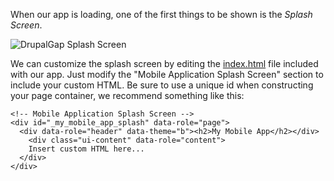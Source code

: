 When our app is loading, one of the first things to be shown is the *Splash Screen*.

![DrupalGap Splash Screen](http://drupalgap.org/sites/default/files/splash_0.png)

We can customize the splash screen by editing the [index.html](https://github.com/signalpoint/DrupalGap/blob/7.x-1.x/index.html) file included with our app. Just modify the "Mobile Application Splash Screen" section to include your custom HTML. Be sure to use a unique id when constructing your page container, we recommend something like this:

```
<!-- Mobile Application Splash Screen -->
<div id="_my_mobile_app_splash" data-role="page">
  <div data-role="header" data-theme="b"><h2>My Mobile App</h2></div>
    <div class="ui-content" data-role="content">
    Insert custom HTML here...
  </div>
</div>
```